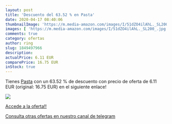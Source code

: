 ```yaml
---
layout: post
title: 'Descuento del 63.52 % en Pasta'
date: 2020-04-17 08:40:06
thumbnailImage: 'https://m.media-amazon.com/images/I/51dZO4ilAhL._SL200_.jpg'
images: [ 'https://m.media-amazon.com/images/I/51dZO4ilAhL._SL200_.jpg' ]
comments: true
category: ofertas
author: ring
slug: 1849497966
description:
actualPrice: 6.11 EUR
comparePrice: 16.75 EUR
inStock: true
---
```


Tienes [Pasta](https://www.amazon.es/dp/1849497966/?tag=redken-21) con un 63.52 % de descuento con precio de oferta de 6.11 EUR (original: 16.75 EUR) en el siguiente enlace!

[![](https://m.media-amazon.com/images/I/51dZO4ilAhL._SL200_.jpg)](https://www.amazon.es/dp/1849497966/?tag=redken-21)

[Accede a la oferta!!](https://www.amazon.es/dp/1849497966/?tag=redken-21)

[Consulta otras ofertas en nuestro canal de telegram](https://t.me/s/ofertas25)

